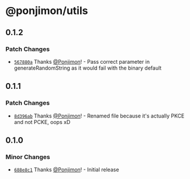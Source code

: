 # @ponjimon/utils

## 0.1.2

### Patch Changes

- [`567880a`](https://github.com/Ponjimon/common-utils/commit/567880a2537f15f714ba540108dddccf337eb7d0) Thanks [@Ponjimon](https://github.com/Ponjimon)! - Pass correct parameter in generateRandomString as it would fail with the binary default

## 0.1.1

### Patch Changes

- [`8d396ab`](https://github.com/Ponjimon/common-utils/commit/8d396abdc8fd95e6d9599274d51e87511fe5777f) Thanks [@Ponjimon](https://github.com/Ponjimon)! - Renamed file because it's actually PKCE and not PCKE, oops xD

## 0.1.0

### Minor Changes

- [`688e8c1`](https://github.com/Ponjimon/common-utils/commit/688e8c188efb550177636bf8d537c3855b1aa301) Thanks [@Ponjimon](https://github.com/Ponjimon)! - Initial release
